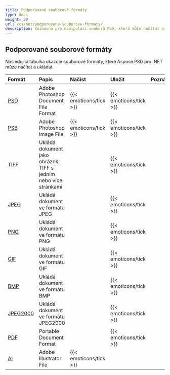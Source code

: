 ```yaml
---
title: Podporované souborové formáty
type: docs
weight: 20
url: /cs/net/podporovane-souborove-formaty/
description: Knihovna pro manipulaci souborů PSD, která může načítat a ukládat formáty souborů jako PSD, PSB, TIFF, JPEG, PNG, GIF, BMP a PDF.
---
```


## **Podporované souborové formáty**
Následující tabulka ukazuje souborové formáty, které Aspose.PSD pro .NET může načítat a ukládat.

|**Formát**|**Popis**|**Načíst**|**Uložit**|**Poznámky**|
| :- | :- | :- | :- | :- |
|[PSD](https://wiki.fileformat.com/image/psd/)|Adobe Photoshop Document File Format|{{< emoticons/tick >}}|{{< emoticons/tick >}}| |
|[PSB](https://wiki.fileformat.com/image/psb/)|Adobe Photoshop Image File|{{< emoticons/tick >}}|{{< emoticons/tick >}}| |
|[TIFF](https://wiki.fileformat.com/image/tiff)|Ukládá dokument jako obrázek TIFF s jedním nebo více stránkami| |{{< emoticons/tick >}}| |
|[JPEG](https://wiki.fileformat.com/image/jpeg/)|Ukládá dokument ve formátu JPEG| |{{< emoticons/tick >}}| |
|[PNG](https://wiki.fileformat.com/image/png/)|Ukládá dokument ve formátu PNG| |{{< emoticons/tick >}}| |
|[GIF](https://wiki.fileformat.com/image/gif/)|Ukládá dokument ve formátu GIF| |{{< emoticons/tick >}}| |
|[BMP](https://wiki.fileformat.com/image/bmp/)|Ukládá dokument ve formátu BMP| |{{< emoticons/tick >}}| |
|[JPEG2000](https://wiki.fileformat.com/image/jp2/)|Ukládá dokument ve formátu JPEG2000| |{{< emoticons/tick >}}| |
|[PDF](https://wiki.fileformat.com/view/pdf/)|Portable Document Format| |{{< emoticons/tick >}}| |
|[AI](/psd/cs/net/ai-adobe-illustrator-format/)|Adobe Illustrator File|{{< emoticons/tick >}}| | |
